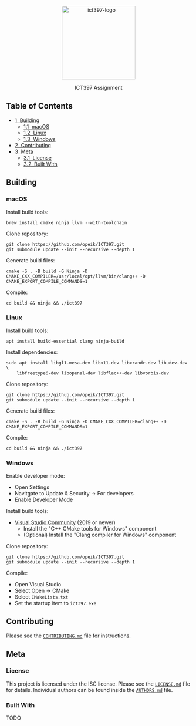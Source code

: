 <div align=center>
  <img src="https://i.imgur.com/cRIXVe7.png" alt="ict397-logo" width="200">
  <p>
    ICT397 Assignment
  </p>
</div>

## Table of Contents
* [1&nbsp;&nbsp;Building](#building)
  * [1.1&nbsp;&nbsp;macOS](#macos)
  * [1.2&nbsp;&nbsp;Linux](#linux)
  * [1.3&nbsp;&nbsp;Windows](#windows)
* [2&nbsp;&nbsp;Contributing](#contributing)
* [3&nbsp;&nbsp;Meta](#meta)
  * [3.1&nbsp;&nbsp;License](#license)
  * [3.2&nbsp;&nbsp;Built With](#built-with)

## Building
### macOS
Install build tools:
```
brew install cmake ninja llvm --with-toolchain
```

Clone repository:
```
git clone https://github.com/opeik/ICT397.git
git submodule update --init --recursive --depth 1
```

Generate build files:
```
cmake -S . -B build -G Ninja -D CMAKE_CXX_COMPILER=/usr/local/opt/llvm/bin/clang++ -D CMAKE_EXPORT_COMPILE_COMMANDS=1
```

Compile:
```
cd build && ninja && ./ict397
```

### Linux
Install build tools:
```
apt install build-essential clang ninja-build
```

Install dependencies:
```
sudo apt install libgl1-mesa-dev libx11-dev libxrandr-dev libudev-dev \
    libfreetype6-dev libopenal-dev libflac++-dev libvorbis-dev
```

Clone repository:
```
git clone https://github.com/opeik/ICT397.git
git submodule update --init --recursive --depth 1
```

Generate build files:
```
cmake -S . -B build -G Ninja -D CMAKE_CXX_COMPILER=clang++ -D CMAKE_EXPORT_COMPILE_COMMANDS=1
```

Compile:
```
cd build && ninja && ./ict397
```

### Windows
Enable developer mode:
* Open Settings
* Navitgate to Update & Security → For developers
* Enable Developer Mode

Install build tools:
* [Visual Studio Community][2] (2019 or newer)
  * Install the "C++ CMake tools for Windows" component
  * (Optional) Install the "Clang compiler for Windows" component

Clone repository:
```
git clone https://github.com/opeik/ICT397.git
git submodule update --init --recursive --depth 1
```

Compile:
* Open Visual Studio
* Select Open → CMake
* Select `CMakeLists.txt`
* Set the startup item to `ict397.exe`

## Contributing
Please see the [`CONTRIBUTING.md`](CONTRIBUTING.md) file for instructions.

## Meta
### License
This project is licensed under the ISC license. Please see the [`LICENSE.md`](LICENSE.md)
file for details. Individual authors can be found inside the [`AUTHORS.md`](AUTHORS.md) file.

### Built With
TODO

[1]: https://github.com/microsoft/vcpkg#quick-start
[2]: https://visualstudio.microsoft.com/downloads/
